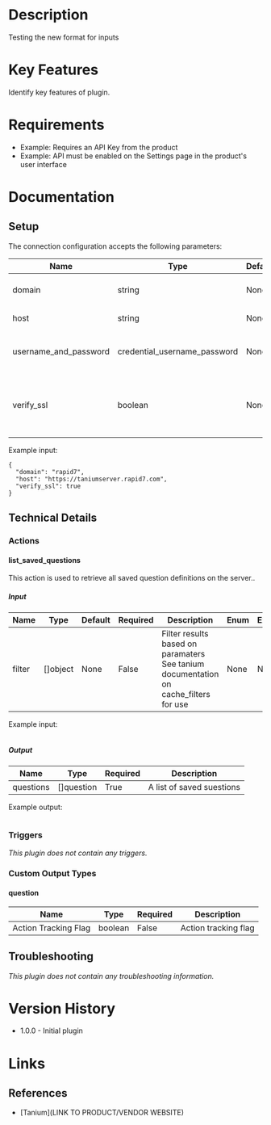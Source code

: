 # Description

Testing the new format for inputs

# Key Features

Identify key features of plugin.

# Requirements

* Example: Requires an API Key from the product
* Example: API must be enabled on the Settings page in the product's user interface

# Documentation

## Setup

The connection configuration accepts the following parameters:

|Name|Type|Default|Required|Description|Enum|Example|
|----|----|-------|--------|-----------|----|-------|
|domain|string|None|True|The domian of the user loggin in|None|rapid7|
|host|string|None|True|URL to service|None|https://taniumserver.rapid7.com|
|username_and_password|credential_username_password|None|True|Your username and password|None|None|
|verify_ssl|boolean|None|True|Enforce signed certificates for the tanium server|None|True|

Example input:

```
{
  "domain": "rapid7",
  "host": "https://taniumserver.rapid7.com",
  "verify_ssl": true
}
```

## Technical Details

### Actions

#### list_saved_questions

This action is used to retrieve all saved question definitions on the server..

##### Input

|Name|Type|Default|Required|Description|Enum|Example|
|----|----|-------|--------|-----------|----|-------|
|filter|[]object|None|False|Filter results based on paramaters See tanium documentation on cache_filters for use|None|None|

Example input:

```
```

##### Output

|Name|Type|Required|Description|
|----|----|--------|-----------|
|questions|[]question|True|A list of saved suestions|

Example output:

```
```

### Triggers

_This plugin does not contain any triggers._

### Custom Output Types

#### question

|Name|Type|Required|Description|
|----|----|--------|-----------|
|Action Tracking Flag|boolean|False|Action tracking flag|


## Troubleshooting

_This plugin does not contain any troubleshooting information._

# Version History

* 1.0.0 - Initial plugin

# Links

## References

* [Tanium](LINK TO PRODUCT/VENDOR WEBSITE)
